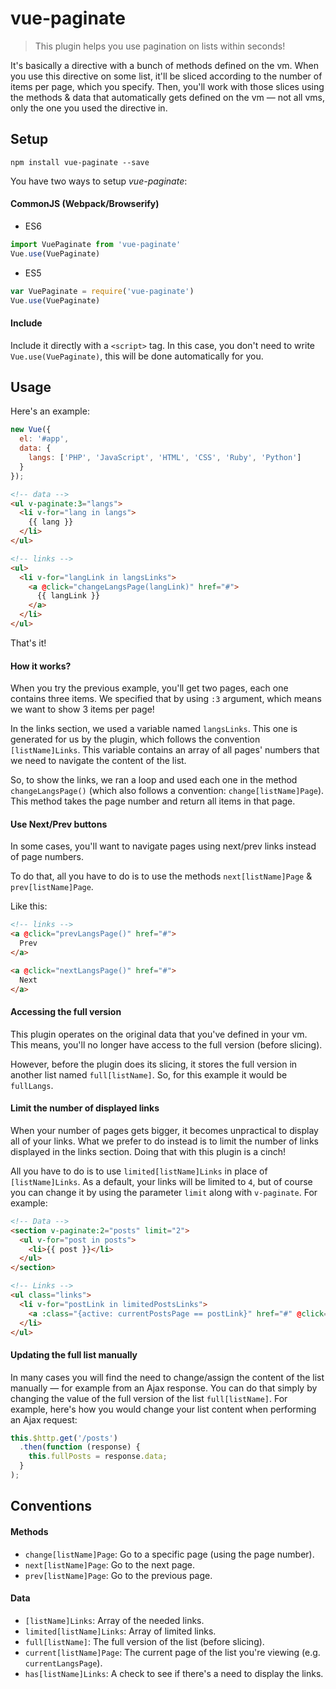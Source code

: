 # vue-paginate

> This plugin helps you use pagination on lists within seconds!

It's basically a directive with a bunch of methods defined on the vm. When you
use this directive on some list, it'll be sliced according to the number of
items per page, which you specify. Then, you'll work with those slices using the methods & data that automatically gets defined on the vm — not all vms, only the one you used the directive in.

## Setup

```
npm install vue-paginate --save
```

You have two ways to setup *vue-paginate*:

#### CommonJS (Webpack/Browserify)

- ES6

```js
import VuePaginate from 'vue-paginate'
Vue.use(VuePaginate)
```

- ES5

```js
var VuePaginate = require('vue-paginate')
Vue.use(VuePaginate)
```

#### Include

Include it directly with a `<script>` tag. In this case, you don't need to write `Vue.use(VuePaginate)`, this will be done automatically for you.

## Usage

Here's an example:

```js
new Vue({
  el: '#app',
  data: {
    langs: ['PHP', 'JavaScript', 'HTML', 'CSS', 'Ruby', 'Python']
  }
});
```

```html
<!-- data -->
<ul v-paginate:3="langs">
  <li v-for="lang in langs">
    {{ lang }}
  </li>
</ul>

<!-- links -->
<ul>
  <li v-for="langLink in langsLinks">
    <a @click="changeLangsPage(langLink)" href="#">
      {{ langLink }}
    </a>
  </li>
</ul>
```

That's it!

#### How it works?

When you try the previous example, you'll get two pages, each one contains three items. We specified that by using `:3` argument, which means we want to show 3 items per page!

In the links section, we used a variable named `langsLinks`. This one is
generated for us by the plugin, which follows the convention `[listName]Links`.
This variable contains an array of all pages' numbers that we need to navigate the content of the list.

So, to show the links, we ran a loop and used each one in the method `changeLangsPage()` (which also follows a convention: `change[listName]Page`). This method takes the page number and return all items in that page.

#### Use Next/Prev buttons

In some cases, you'll want to navigate pages using next/prev links instead of
page numbers.

To do that, all you have to do is to use the methods `next[listName]Page` &
`prev[listName]Page`.

Like this:

```html
<!-- links -->
<a @click="prevLangsPage()" href="#">
  Prev
</a>

<a @click="nextLangsPage()" href="#">
  Next
</a>
```

#### Accessing the full version

This plugin operates on the original data that you've defined in your vm. This
means, you'll no longer have access to the full version (before slicing).

However, before the plugin does its slicing, it stores the full version in
another list named `full[listName]`. So, for this example it would be
`fullLangs`.

#### Limit the number of displayed links

When your number of pages gets bigger, it becomes unpractical to display all of your links. What we prefer to do instead is to limit the number of links displayed in the links section. Doing that with this plugin is a cinch!

All you have to do is to use `limited[listName]Links` in place of `[listName]Links`. As a default, your links will be limited to `4`, but of course you can change it by using the parameter `limit` along with `v-paginate`. For example:

``` html
<!-- Data -->
<section v-paginate:2="posts" limit="2">
  <ul v-for="post in posts">
    <li>{{ post }}</li>
  </ul>
</section>

<!-- Links -->
<ul class="links">
  <li v-for="postLink in limitedPostsLinks">
    <a :class="{active: currentPostsPage == postLink}" href="#" @click="changePostsPage(postLink)">{{ postLink }}</a>
  </li>
</ul>
```

#### Updating the full list manually

In many cases you will find the need to change/assign the content of the list manually — for example from an Ajax response. You can do that simply by changing the value of the full version of the list `full[listName]`. For example, here's how you would change your list content when performing an Ajax request:

``` js
this.$http.get('/posts')
  .then(function (response) {
    this.fullPosts = response.data;
  }
);
```


## Conventions

#### Methods

- `change[listName]Page`: Go to a specific page (using the page number).
- `next[listName]Page`: Go to the next page.
- `prev[listName]Page`: Go to the previous page.

#### Data

- `[listName]Links`: Array of the needed links.
- `limited[listName]Links`: Array of limited links.
- `full[listName]`: The full version of the list (before slicing).
- `current[listName]Page`: The current page of the list you're viewing (e.g. `currentLangsPage`).
- `has[listName]Links`: A check to see if there's a need to display the links.
